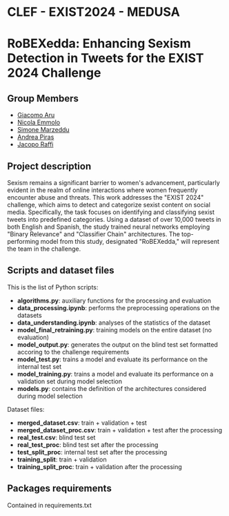 # CLEF - EXIST2024 - MEDUSA

# RoBEXedda: Enhancing Sexism Detection in Tweets for the EXIST 2024 Challenge

## Group Members
- [Giacomo Aru](https://github.com/Asduffo)
- [Nicola Emmolo](https://github.com/nicolaemmolo)
- [Simone Marzeddu](https://github.com/SimoneMarzeddu)
- [Andrea Piras](https://github.com/aprs3)
- [Jacopo Raffi](https://github.com/JacopoRaffi)


## Project description
Sexism remains a significant barrier to women's advancement, particularly evident in the realm of online interactions where women frequently encounter abuse and threats. This work addresses the "EXIST 2024" challenge, which aims to detect and categorize sexist content on social media. Specifically, the task focuses on identifying and classifying sexist tweets into predefined categories. Using a dataset of over 10,000 tweets in both English and Spanish, the study trained neural networks employing "Binary Relevance" and "Classifier Chain" architectures. The top-performing model from this study, designated "RoBEXedda," will represent the team in the challenge.

## Scripts and dataset files
This is the list of Python scripts:
* **algorithms.py**: auxiliary functions for the processing and evaluation 
* **data_processing.ipynb**: performs the preprocessing operations on the datasets
* **data_understanding.ipynb**: analyses of the statistics of the dataset
* **model_final_retraining.py**: training models on the entire dataset (no evaluation)
* **model_output.py**: generates the output on the blind test set formatted accoring to the challenge requirements 
* **model_test.py**: trains a model and evaluate its performance on the internal test set
* **model_training.py**: trains a model and evaluate its performance on a validation set during model selection
* **models.py**: contains the definition of the architectures considered during model selection

Dataset files:
* **merged_dataset.csv**: train + validation + test
* **merged_dataset_proc.csv**: train + validation + test after the processing
* **real_test.csv**: blind test set
* **real_test_proc**: blind test set after the processing
* **test_split_proc**: internal test set after the processing
* **training_split**:  train + validation 
* **training_split_proc**: train + validation after the processing

## Packages requirements
Contained in requirements.txt
